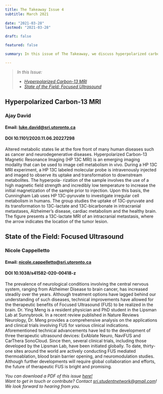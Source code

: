 ```yaml
---
title: The Takeaway Issue 4
subtitle: March 2021 
 
date: "2021-03-28"
lastmod: "2021-03-28"

draft: false

featured: false

summary: In this issue of The Takeaway, we discuss hyperpolarized carbon-13 MRI and focused ultrasound

---
```

>*In this Issue:*
> - [*Hyperpolarized Carbon-13 MRI*](#hyperpolarized-carbon-13-mri)  
> - [*State of the Field: Focused Ultrasound*](#state-of-the-field-focused-ultrasound)


## **Hyperpolarized Carbon-13 MRI**
### Ajay David
#### Email: luke.david@sri.utoronto.ca
#### DOI 10.1101/2020.11.06.20227298

Altered metabolic states lie at the fore front of many human diseases such as cancer and neurodegenerative diseases. 
Hyperpolarized Carbon-13 Magnetic Resonance Imaging (HP 13C MRI) is an emerging imaging modality that can be used to 
image cell metabolism in vivo. During a HP 13C MRI experiment, a HP 13C labeled molecular probe is intravenously 
injected and imaged to observe its uptake and transformation to downstream metabolites. The hyperpola- rization of 
the sample involves the use of a high magnetic field strength and incredibly low temperature to increase the initial 
magnetization of the sample prior to injection. Upon this basis, the Cunningham Lab uses HP 13C-pyruvate to 
investigate irregular cell metabolism in humans. The group studies the uptake of 13C-pyruvate and its transformation 
to 13C-lactate and 13C-bicarbonate in intracranial metastases, Alzheimer’s disease, cardiac metabolism and the healthy 
brain. The figure presents a 13C-lactate MRI of an intracranial metastasis, where the arrow indicates the location 
of the tumor lesion.


## **State of the Field: Focused Ultrasound**
### Nicole Cappelletto
#### Email: nicole.cappelletto@sri.utoronto.ca
#### DOI 10.1038/s41582-020-00418-z

The prevalence of neurological conditions involving the central nervous system, ranging from Alzheimer Disease to brain 
cancer, has increased steadily over the years. Although treatment options have lagged behind our understanding of such 
diseases, technical improvements have allowed for the therapeutic benefits of Focused Ultrasound (FUS) to be realized in 
the brain. Dr. Ying Meng is a resident physician and PhD student in the Lipsman Lab at Sunnybrook. In a recent review 
published in Nature Reviews Neurology, Dr. Meng provides a comprehensive analysis on the applications and clinical trials 
involving FUS for various clinical indications. Aforementioned technical advancements have led to the development of three 
therapeutic ultrasound devices: ExAblate Neuro, NaviFUS and CarThera SonoCloud. Since then, several clinical trials, 
including those developed by the Lipsman Lab, have been initiated globally. To date, thirty-one sites around the world are 
actively conducting FUS mediated thermoablation, blood brain barrier opening, and neuromodulation studies. Although further 
developments will require global collaboration and efforts, the future of therapeutic FUS is bright and promising.


*You can download a PDF of this issue [here!](https://drive.google.com/file/d/1PGnv9iMRy6umvyCpzHGKqMTzvpNtmrUQ/view?usp=sharing)*  
*Want to get in touch or contribute? Contact sri.studentnetwork@gmail.com! We look forward to hearing from you.*
